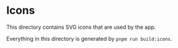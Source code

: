 # Icons

This directory contains SVG icons that are used by the app.

Everything in this directory is generated by `pnpm run build:icons`.

